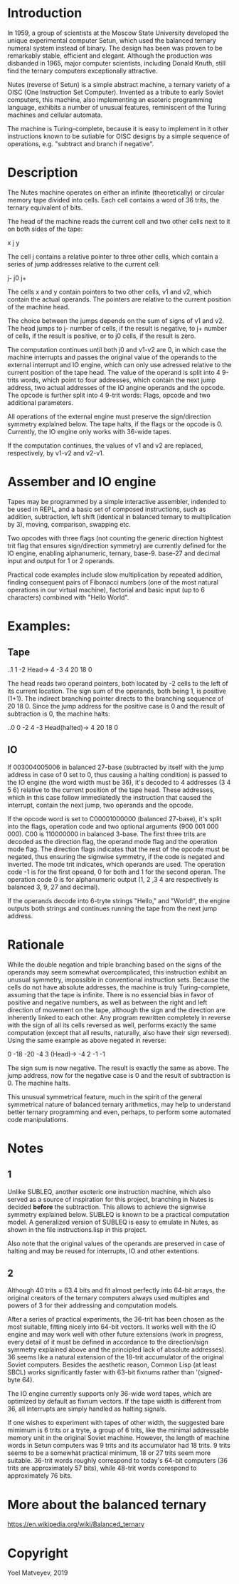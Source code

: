 # Introduction

In 1959, a group of scientists at the Moscow State University developed the unique experimental computer Setun, which used the balanced ternary numeral system instead of binary. The design has been was proven to be remarkably stable, efficient and elegant. Although the production was disbanded in 1965, major computer scientists, including Donald Knuth, still find the ternary computers exceptionally attractive.

Nutes (reverse of Setun) is a simple abstract machine, a ternary variety of a OISC (One Instruction Set Computer). Invented as a tribute to early Soviet computers,  this machine, also implementing an esoteric programming language, exhibits a number of unusual features, reminiscent of the Turing machines and cellular automata.

The machine is Turing-complete, because it is easy to implement in it other instructions known to be sutiable for OISC designs by a simple sequence of operations, e.g. "subtract and branch if negative".

# Description

The Nutes machine operates on either an infinite (theoretically) or circular memory tape divided into cells. Each cell contains a word of 36 trits, the ternary equivalent of bits.

The head of the machine reads the current cell and two other cells next to it on both sides of the tape:

x j y

The cell j contains a relative pointer to three other cells, which contain a series of jump addresses relative to the current cell:

j- j0 j+

The cells x and y contain pointers to two other cells, v1 and v2, which contain the actual operands. The pointers are relative to the current position of the machine head.

The choice between the jumps depends on the sum of signs of v1 and v2. The head jumps to j- number of cells, if the result is negative, to j+ number of cells, if the result is positive, or to j0 cells, if the result is zero. 

The computation continues until both j0 and v1-v2 are 0, in which case the machine interrupts and passes the original value of the operands to the external interrupt and IO engine, which can only use adressed relative to the current position of the tape head. The value of the operand is split into 4 9-trits words, which point to four addresses, which contain the next jump address, two actual addresses of the IO angine operands and the opcode. The opcode is further split into 4 9-trit words: Flags, opcode and two additional parameters.

All operations of the external engine must preserve the sign/direction symmetry explained below. The tape halts, if the flags or the opcode is 0. Currently, the IO engine only works with 36-wide tapes.

If the computation continues, the values of v1 and v2 are replaced, respectively, by v1-v2 and v2-v1.

# Assember and IO engine

Tapes may be programmed by a simple interactive assembler, indended to be used in REPL, and a basic set of composed instructions, such as addition, subtraction, left shift (identical in balanced ternary to multiplication by 3), moving, comparison, swapping etc.

Two opcodes with three flags (not counting the generic direction hightest trit flag that ensures sign/direction symmetry) are currently defined for the IO engine, enabling alphanumeric, ternary, base-9. base-27 and decimal input and output for 1 or 2 operands.

Practical code examples include slow multiplication by repeated addition, finding consequent pairs of Fibonacci numbers (one of the most natural operations in our virtual machine), factorial and basic input (up to 6 characters) combined with "Hello World".

# Examples:

## Tape

..1 1 -2 Head-> 4 -3 4 20 18 0

The head reads two operand pointers, both located by -2 cells to the left of its current location. The sign sum of the operands, both being 1, is positive (1+1). The indirect branching pointer directs to the branching sequence of 20 18 0. Since the jump address for the positive case is 0 and the result of subtraction is 0, the machine halts:

..0 0 -2 4 -3 Head(halted)-> 4 20 18 0

## IO

If 003004005006 in balanced 27-base (subtracted by itself with the jump address in case of 0 set to 0, thus causing a halting condition) is passed to the IO engine (the word width must be 36), it's decoded to 4 addresses (3 4 5 6) relative to the current position of the tape head. These addresses, which in this case follow immediatedly the instruction that caused the interrupt, contain the next jump, two operands and the opcode.

If the opcode word is set to C00001000000 (balanced 27-base), it's split into the flags, operation code and two optional arguments (900 001 000 000). C00 is 110000000 in balanced 3-base. The first three trits are decoded as the direction flag, the operand mode flag and the operation mode flag. The direction flags indicates that the rest of the opcode must be negated, thus ensuring the signwise symmetry, if the code is negated and inverted. The mode trit indicates, which operands are used. The operation code -1 is for the first opeand, 0 for both and 1 for the second operan. The operation code 0 is for alphanumeric output (1, 2 ,3 4 are respectively is balanced 3, 9, 27 and decimal).

If the operands decode into 6-tryte strings "Hello," and "World!", the engine outputs both strings and continues running the tape from the next jump address.


# Rationale

While the double negation and triple branching based on the signs of the operands may seem somewhat overcomplicated, this instruction exhibit an unusual symmetry, impossible in conventional instruction sets. Because the cells do not have absolute addresses, the machine is truly Turing-complete, assuming that the tape is infinite. There is no essencial bias in favor of positive and negative numbers, as well as between the right and left direction of movement on the tape, although the sign and the direction are inherently linked to each other. Any program rewritten completely in reverse with the sign of all its cells reversed as well, performs exactly the same computation (except that all results, naturally, also have their sign reversed). Using the same example as above negated in reverse:

0 -18 -20 -4 3 (Head)-> -4 2 -1 -1

The sign sum is now negative. The result is exactly the same as above. The jump address, now for the negative case is 0 and the result of subtraction is 0. The machine halts.  

This unusual symmetrical feature, much in the spirit of the general symmetrical nature of balanced ternary arithmetics, may help to understand better ternary programming and even, perhaps, to perform some automated code manipulatioms.

# Notes

## 1

Unlike SUBLEQ, another esoteric one instruction machine, which also served as a source of inspiration for this project, branching in Nutes is decided **before** the subtraction. This allows to achieve the signwise symmetry explained below. SUBLEQ is known to be a practical computation model. A generalized version of SUBLEQ is easy to emulate in Nutes, as shown in the file instructions.lisp in this project.

Also note that the original values of the operands are preserved in case of halting and may be reused for interrupts, IO and other extentions.

## 2

Although 40 trits ≈ 63.4 bits and fit almost perfectly into 64-bit arrays, the original creators of the ternary computers always used multiples and powers of 3 for their addressing and computation models.

After a series of practical experiments, the 36-trit has been chosen as the most suitable, fitting nicely into 64-bit vectors. It works well with the IO engine and may work well with other future extensions (work in progress, every detail of it must be defined in accordance to the direction/sign symmetry explained above and the principled lack of absolute addresses). 36 seems like a natural extension of the 18-trit accumulator of the original Soviet computers. Besides the aesthetic reason, Common Lisp (at least SBCL) works significantly faster with 63-bit fixnums rather than '(signed-byte 64).

The IO engine currently supports only 36-wide word tapes, which are optimized by default as fixnum vectors. If the tape width is different from 36, all interrupts are simply handled as halting signals.

If one wishes to experiment with tapes of other width, the suggested bare mimimum is 6 trits or a tryte, a group of 6 trits, like the minimal addressable memory unit in the original Soviet machine. However, the length of machine words in Setun computers was 9 trits and its accumulator had 18 trits. 9 trits seems to be a somewhat practical minimum, 18 or 27 trits seem more suitable. 36-trit words roughly correspond to today's 64-bit computers (36 trits are approximately 57 bits), while 48-trit words corespond to approximately 76 bits.

# More about the balanced ternary

https://en.wikipedia.org/wiki/Balanced_ternary

# Copyright

Yoel Matveyev, 2019
